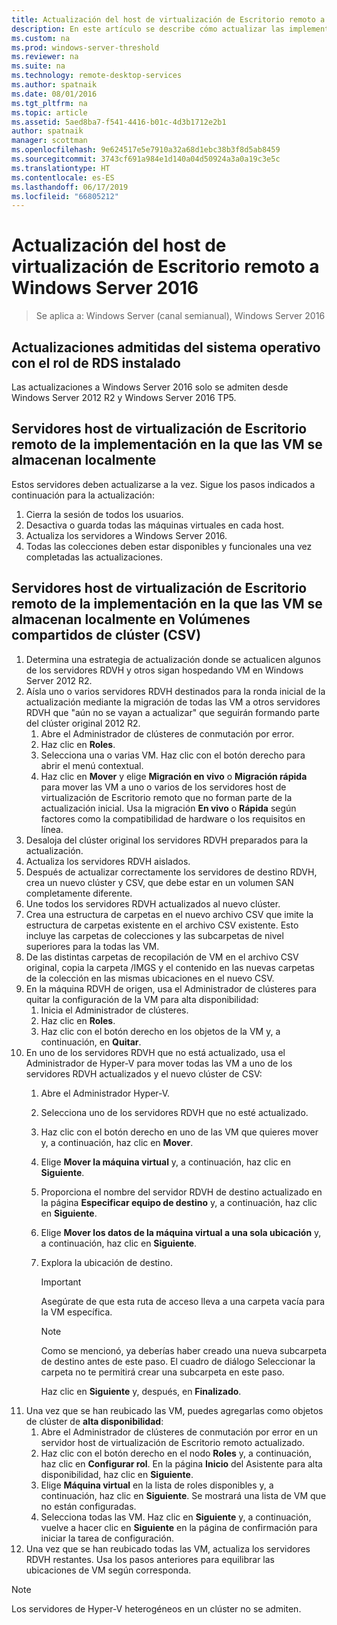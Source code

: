 ```yaml
---
title: Actualización del host de virtualización de Escritorio remoto a Windows Server 2016
description: En este artículo se describe cómo actualizar las implementaciones existentes de Servicios de Escritorio remoto a Windows Server 2016.
ms.custom: na
ms.prod: windows-server-threshold
ms.reviewer: na
ms.suite: na
ms.technology: remote-desktop-services
ms.author: spatnaik
ms.date: 08/01/2016
ms.tgt_pltfrm: na
ms.topic: article
ms.assetid: 5aed8ba7-f541-4416-b01c-4d3b1712e2b1
author: spatnaik
manager: scottman
ms.openlocfilehash: 9e624517e5e7910a32a68d1ebc38b3f8d5ab8459
ms.sourcegitcommit: 3743cf691a984e1d140a04d50924a3a0a19c3e5c
ms.translationtype: HT
ms.contentlocale: es-ES
ms.lasthandoff: 06/17/2019
ms.locfileid: "66805212"
---
```

# <a name="upgrading-your-remote-desktop-virtualization-host-to-windows-server-2016"></a>Actualización del host de virtualización de Escritorio remoto a Windows Server 2016

>Se aplica a: Windows Server (canal semianual), Windows Server 2016

## <a name="supported-os-upgrades-with-rds-role-installed"></a>Actualizaciones admitidas del sistema operativo con el rol de RDS instalado
Las actualizaciones a Windows Server 2016 solo se admiten desde Windows Server 2012 R2 y Windows Server 2016 TP5.

## <a name="rd-virtualization-host-servers-in-the-deployment-where-vms-are-stored-locally"></a>Servidores host de virtualización de Escritorio remoto de la implementación en la que las VM se almacenan localmente
Estos servidores deben actualizarse a la vez. Sigue los pasos indicados a continuación para la actualización:

1. Cierra la sesión de todos los usuarios.
1. Desactiva o guarda todas las máquinas virtuales en cada host. 
1. Actualiza los servidores a Windows Server 2016. 
1. Todas las colecciones deben estar disponibles y funcionales una vez completadas las actualizaciones.      

## <a name="rd-virtualization-host-servers-in-the-deployment-where-vms-are-stored-in-cluster-shared-volumes-csv"></a>Servidores host de virtualización de Escritorio remoto de la implementación en la que las VM se almacenan localmente en Volúmenes compartidos de clúster (CSV) 

1. Determina una estrategia de actualización donde se actualicen algunos de los servidores RDVH y otros sigan hospedando VM en Windows Server 2012 R2.  
2. Aísla uno o varios servidores RDVH destinados para la ronda inicial de la actualización mediante la migración de todas las VM a otros servidores RDVH que "aún no se vayan a actualizar" que seguirán formando parte del clúster original 2012 R2.
    1. Abre el Administrador de clústeres de conmutación por error. 
    1. Haz clic en **Roles**. 
    1. Selecciona una o varias VM. Haz clic con el botón derecho para abrir el menú contextual. 
    1. Haz clic en **Mover** y elige **Migración en vivo** o **Migración rápida** para mover las VM a uno o varios de los servidores host de virtualización de Escritorio remoto que no forman parte de la actualización inicial. Usa la migración **En vivo** o **Rápida** según factores como la compatibilidad de hardware o los requisitos en línea. 
3. Desaloja del clúster original los servidores RDVH preparados para la actualización. 
4. Actualiza los servidores RDVH aislados. 
5. Después de actualizar correctamente los servidores de destino RDVH, crea un nuevo clúster y CSV, que debe estar en un volumen SAN completamente diferente.
6. Une todos los servidores RDVH actualizados al nuevo clúster. 
7. Crea una estructura de carpetas en el nuevo archivo CSV que imite la estructura de carpetas existente en el archivo CSV existente. Esto incluye las carpetas de colecciones y las subcarpetas de nivel superiores para la todas las VM. 
8. De las distintas carpetas de recopilación de VM en el archivo CSV original, copia la carpeta /IMGS y el contenido en las nuevas carpetas de la colección en las mismas ubicaciones en el nuevo CSV. 
9. En la máquina RDVH de origen, usa el Administrador de clústeres para quitar la configuración de la VM para alta disponibilidad:
    1. Inicia el Administrador de clústeres. 
    1. Haz clic en **Roles**. 
    1. Haz clic con el botón derecho en los objetos de la VM y, a continuación, en **Quitar**. 
10. En uno de los servidores RDVH que no está actualizado, usa el Administrador de Hyper-V para mover todas las VM a uno de los servidores RDVH actualizados y el nuevo clúster de CSV:
    1. Abre el Administrador Hyper-V. 
    2. Selecciona uno de los servidores RDVH que no esté actualizado. 
    3. Haz clic con el botón derecho en uno de las VM que quieres mover y, a continuación, haz clic en **Mover**. 
    4. Elige **Mover la máquina virtual** y, a continuación, haz clic en **Siguiente**. 
    5. Proporciona el nombre del servidor RDVH de destino actualizado en la página **Especificar equipo de destino** y, a continuación, haz clic en **Siguiente**. 
    6. Elige **Mover los datos de la máquina virtual a una sola ubicación** y, a continuación, haz clic en **Siguiente**. 
    7. Explora la ubicación de destino. 
       > [!IMPORTANT]
       > Asegúrate de que esta ruta de acceso lleva a una carpeta vacía para la VM específica. 

       > [!NOTE]
       > Como se mencionó, ya deberías haber creado una nueva subcarpeta de destino antes de este paso. El cuadro de diálogo Seleccionar la carpeta no te permitirá crear una subcarpeta en este paso. 
    
       Haz clic en **Siguiente** y, después, en **Finalizado**. 
11. Una vez que se han reubicado las VM, puedes agregarlas como objetos de clúster de **alta disponibilidad**:
     1. Abre el Administrador de clústeres de conmutación por error en un servidor host de virtualización de Escritorio remoto actualizado. 
     1. Haz clic con el botón derecho en el nodo **Roles** y, a continuación, haz clic en **Configurar rol**. En la página **Inicio** del Asistente para alta disponibilidad, haz clic en **Siguiente**. 
     1. Elige **Máquina virtual** en la lista de roles disponibles y, a continuación, haz clic en **Siguiente**. Se mostrará una lista de VM que no están configuradas. 
     1. Selecciona todas las VM. Haz clic en **Siguiente** y, a continuación, vuelve a hacer clic en **Siguiente** en la página de confirmación para iniciar la tarea de configuración.  
12. Una vez que se han reubicado todas las VM, actualiza los servidores RDVH restantes. Usa los pasos anteriores para equilibrar las ubicaciones de VM según corresponda.

> [!NOTE]  
> Los servidores de Hyper-V heterogéneos en un clúster no se admiten. 
